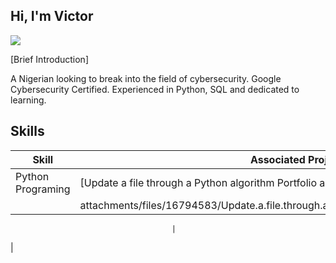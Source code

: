 ## Hi, I'm Victor
<a href="https://linkedin.com/in/victor-oyigeya-16ba87304?"><img src="https://img.shields.io/badge/-LinkedIn-0072b1?&style=for-the-badge&logo=linkedin&logoColor=white" /></a>

[Brief Introduction]

A Nigerian looking to break into the field of cybersecurity. Google Cybersecurity Certified. Experienced in Python, SQL and dedicated to learning. 

## Skills

| Skill                                 |Associated Project                         |                 
|---------------------------------------|-------------------------------------------|
| Python Programing                     | [Update a file through a Python algorithm Portfolio activity.pdf](https://github.com/user- 
                                        |  attachments/files/16794583/Update.a.file.through.a.Python.algorithm.Portfolio.activity.pdf)


                                        |
|
